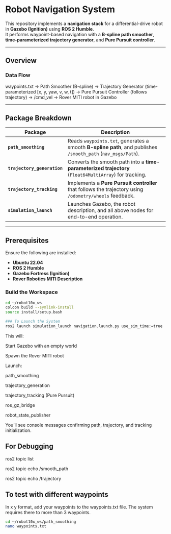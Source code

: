 # Robot Navigation System

This repository implements a **navigation stack** for a differential-drive robot in **Gazebo (Ignition)** using **ROS 2 Humble**.  
It performs waypoint-based navigation with a **B-spline path smoother**, **time-parameterized trajectory generator**, and **Pure Pursuit controller**.

---

## Overview

### Data Flow

waypoints.txt
->
Path Smoother (B-spline)
->
Trajectory Generator (time-parameterized [x, y, yaw, v, w, t])
->
Pure Pursuit Controller (follows trajectory)
->
/cmd_vel → Rover MITI robot in Gazebo

---

## Package Breakdown

| Package | Description |
|----------|--------------|
| **`path_smoothing`** | Reads `waypoints.txt`, generates a smooth **B-spline path**, and publishes `/smooth_path` (`nav_msgs/Path`). |
| **`trajectory_generation`** | Converts the smooth path into a **time-parameterized trajectory** (`Float64MultiArray`) for tracking. |
| **`trajectory_tracking`** | Implements a **Pure Pursuit controller** that follows the trajectory using `/odometry/wheels` feedback. |
| **`simulation_launch`** | Launches Gazebo, the robot description, and all above nodes for end-to-end operation. |

---

##  Prerequisites

Ensure the following are installed:
- **Ubuntu 22.04**
- **ROS 2 Humble**
- **Gazebo Fortress (Ignition)**
- **Rover Robotics MITI Description**

### Build the Workspace

```bash
cd ~/robot10x_ws
colcon build --symlink-install
source install/setup.bash

### To Launch the System
ros2 launch simulation_launch navigation.launch.py use_sim_time:=true

```

This will:

Start Gazebo with an empty world

Spawn the Rover MITI robot

Launch:

path_smoothing

trajectory_generation

trajectory_tracking (Pure Pursuit)

ros_gz_bridge

robot_state_publisher

You’ll see console messages confirming path, trajectory, and tracking initialization.

## For Debugging

ros2 topic list

ros2 topic echo /smooth_path

ros2 topic echo /trajectory

## To test with different waypoints

In x y format, add your waypoints to the waypoints.txt file. The system requires there to more than 3 waypoints.

```bash
cd ~/robot10x_ws/path_smoothing
nano waypoints.txt
```
